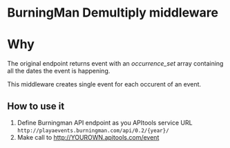 # BurningMan Demultiply middleware

# Why

The original endpoint returns event with an *occurrence_set* array containing all the dates the event is happening.

This middleware creates single event for each occurent of an event.

## How to use it

1. Define Burningman API endpoint as you APItools service URL `http://playaevents.burningman.com/api/0.2/{year}/`
2. Make call to http://YOUROWN.apitools.com/event